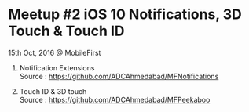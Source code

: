 # Meetup #2 iOS 10 Notifications, 3D Touch & Touch ID

15th Oct, 2016 @ MobileFirst

1. Notification Extensions  
Source : https://github.com/ADCAhmedabad/MFNotifications

2. Touch ID & 3D touch  
Source : https://github.com/ADCAhmedabad/MFPeekaboo